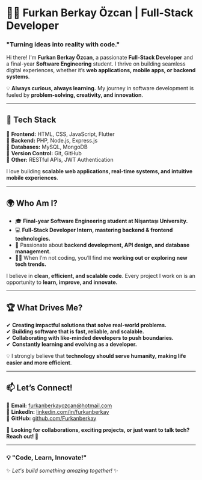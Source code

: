 # 👨‍💻 Furkan Berkay Özcan | Full-Stack Developer 

### **"Turning ideas into reality with code."**  

Hi there! I'm **Furkan Berkay Özcan**, a passionate **Full-Stack Developer** and a final-year **Software Engineering** student. I thrive on building seamless digital experiences, whether it’s **web applications, mobile apps, or backend systems**.  

💡 **Always curious, always learning.** My journey in software development is fueled by **problem-solving, creativity, and innovation**.  

---

## 🚀 **Tech Stack**
🔹 **Frontend:** HTML, CSS, JavaScript, Flutter  
🔹 **Backend:** PHP, Node.js, Express.js  
🔹 **Databases:** MySQL, MongoDB  
🔹 **Version Control:** Git, GitHub  
🔹 **Other:** RESTful APIs, JWT Authentication  

I love building **scalable web applications, real-time systems, and intuitive mobile experiences**.  

---

## 🌍 **Who Am I?**
- 🎓 **Final-year Software Engineering student at Nişantaşı University.**  
- 💻 **Full-Stack Developer Intern, mastering backend & frontend technologies.**  
- 🚀 Passionate about **backend development, API design, and database management**.  
- 🏋️‍♂️ When I’m not coding, you’ll find me **working out or exploring new tech trends.**  

I believe in **clean, efficient, and scalable code**. Every project I work on is an opportunity to **learn, improve, and innovate.**  

---

## 🏆 **What Drives Me?**
✔ **Creating impactful solutions that solve real-world problems.**  
✔ **Building software that is fast, reliable, and scalable.**  
✔ **Collaborating with like-minded developers to push boundaries.**  
✔ **Constantly learning and evolving as a developer.**  

💡 I strongly believe that **technology should serve humanity, making life easier and more efficient**.  

---

## 📫 **Let’s Connect!**
📩 **Email:** [furkanberkayozcan@hotmail.com](mailto:furkanberkayozcan@hotmail.com)  
💼 **LinkedIn:** [linkedin.com/in/furkanberkay](https://www.linkedin.com/in/furkanberkay/)  
🐙 **GitHub:** [github.com/Furkanberkay](https://github.com/Furkanberkay)  

📌 **Looking for collaborations, exciting projects, or just want to talk tech? Reach out! 🚀**  

---

### 💡 **"Code, Learn, Innovate!"**
✨ *Let's build something amazing together!* ✨

